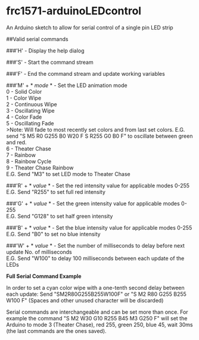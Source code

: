 # frc1571-arduinoLEDcontrol
An Arduino sketch to allow for serial control of a single pin LED strip

##Valid serial commands

###'H' - Display the help dialog

###'S' - Start the command stream

###'F' - End the command stream and update working variables

###'M' + * *mode* * - Set the LED animation mode<br />
  0 - Solid Color<br />
  1 - Color Wipe<br />
  2 - Continuous Wipe<br />
  3 - Oscillating Wipe<br />
  4 - Color Fade<br />
  5 - Oscillating Fade<br />
      >Note: Will fade to most recently set colors and from last set colors. E.G. send "S M5 R0 G255 B0 W20 F S R255 G0 B0 F" to oscillate between green and red. <br />
  6 - Theater Chase<br />
  7 - Rainbow<br />
  8 - Rainbow Cycle<br />
  9 - Theater Chase Rainbow<br />
  E.G. Send "M3" to set LED mode to Theater Chase
  
###'R' + * *value* * - Set the red intensity value for applicable modes
  0-255<br />
  E.G. Send "R255" to set full red intensity
  
###'G' + * *value* * - Set the green intensity value for applicable modes
  0-255<br />
  E.G. Send "G128" to set half green intensity
  
###'B' + * *value* * - Set the blue intensity value for applicable modes
  0-255
  E.G. Send "B0" to set no blue intensity
  
###'W' + * *value* * - Set the number of milliseconds to delay before next update
  No. of milliseconds<br />
  E.G. Send "W100" to delay 100 milliseconds between each update of the LEDs
  
**Full Serial Command Example**

  In order to set a cyan color wipe with a one-tenth second delay between each update:
  Send "SM2R80G255B255W100F" or "S M2 R80 G255 B255 W100 F" (Spaces and other unused character will be discarded)
  
  Serial commands are interchangeable and can be set more than once. For example the command "S M2 W30 G10 R255 B45 M3 G250 F" will set   the Arduino to mode 3 (Theater Chase), red 255, green 250, blue 45, wait 30ms (the last commands are the ones saved).
